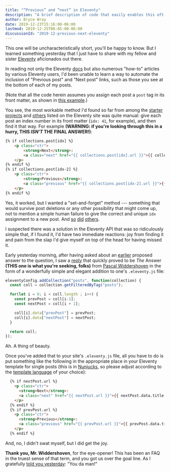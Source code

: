```yaml
---
title: "“Previous” and “next” in Eleventy"
description: "A brief description of code that easily enables this oft-requested feature."
author: Bryce Wray
date: 2019-12-23T15:16:00-06:00
lastmod: 2019-12-25T08:05:00-06:00
discussionId: "2019-12-previous-next-eleventy"
---
```


This one will be uncharacteristically short, you'll be happy to know. But I learned something yesterday that I just have to share with my fellow and sister [Eleventy](https://11ty.dev) aficionados out there.

In reading not only the Eleventy [docs](https://11ty.dev/docs) but also numerous "how-to" articles by various Eleventy users, I'd been unable to learn a way to automate the inclusion of "Previous post" and "Next post" links, such as those you see at the bottom of each of my posts.

(Note that all the code herein assumes you assign each post a `post` tag in its front matter, as shown in [this example](https://www.11ty.dev/docs/collections/).)

You see, the most workable method I'd found so far from among the [starter projects](https://11ty.dev/docs/starter) and [others](https://11ty.dev/docs/sites) listed on the Eleventy site was quite manual: give each post an index number in its front matter (`idx: 41`, for example), and then find it that way. For example **(WARNING: if you're looking through this in a hurry, THIS *ISN'T* THE FINAL ANSWER!)**:

```html
{% if collections.post[idx] %}
	<p class="ctr">
		<strong>Next</strong>:
		<a class="next" href="{{ collections.post[idx].url }}">{{ collections.post[idx].data.title }}</a>
	</p>
{% endif %}
{% if collections.post[idx-2] %}
	<p class="ctr">
		<strong>Previous</strong>:
		<a class="previous" href="{{ collections.post[idx-2].url }}">{{ collections.post[idx-2].data.title }}</a>
	</p>
{% endif %}
```

Yes, it worked, but I wanted a "set-and-forget" method --- something that would survive post deletions or any other possibility that might come up, not to mention a simple human failure to give the correct and unique `idx` assignment to a new post. And [so](https://github.com/11ty/eleventy/issues/211) [did](https://github.com/11ty/eleventy/issues/529) [others](https://github.com/11ty/eleventy/issues/819).

I suspected there was a solution in the Eleventy API that was so ridiculously simple that, if I found it, I'd have two immediate reactions: joy from finding it and pain from the slap I'd give myself on top of the head for having missed it.

Early yesterday morning, after having asked about an [earlier](https://github.com/11ty/eleventy/issues/529#issuecomment-532393625) proposed answer to the question, I saw a [reply](https://github.com/11ty/eleventy/issues/529#issuecomment-568257426) that quickly proved to be *The* Answer **(THIS one is what you're seeking, folks)** from [Pascal Widdershoven](https://pascalw.me) in the form of a wonderfully simple and elegant addition to one's `.eleventy.js` file:

```js
eleventyConfig.addCollection("posts", function(collection) {
  const coll = collection.getFilteredByTag("posts");

  for(let i = 0; i < coll.length ; i++) {
    const prevPost = coll[i-1];
    const nextPost = coll[i + 1];

    coll[i].data["prevPost"] = prevPost;
    coll[i].data["nextPost"] = nextPost;
  }

  return coll;
});
```

Ah. A thing of beauty.

Once you've added that to your site's `.eleventy.js` file, all you have to do is put something like the following in the appropriate place in your Eleventy template for single posts (this is in [Nunjucks](https://www.11ty.dev/docs/languages/nunjucks/), so please adjust according to the [template language](https://www.11ty.dev/docs/languages/) of your choice):

```html
  {% if nextPost.url %}
    <p class="ctr">
      <strong>Next</strong>:
      <a class="next" href="{{ nextPost.url }}">{{ nextPost.data.title }}</a>
    </p>
  {% endif %}
  {% if prevPost.url %}
    <p class="ctr">
      <strong>Previous</strong>:
      <a class="previous" href="{{ prevPost.url }}">{{ prevPost.data.title }}</a>
    </p>
  {% endif %}
```

And, no, I didn't swat myself, but I did get the joy.

**Thank you, Mr. Widdershoven**, for the eye-opener! This has been an FAQ in the truest sense of that term, and you got us over the goal line. As I gratefully [told you yesterday](https://github.com/11ty/eleventy/issues/529#issuecomment-568258911): "You da man!"
